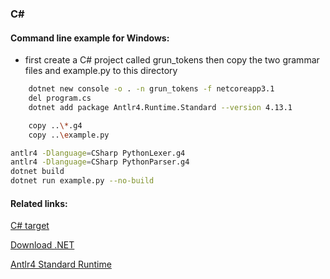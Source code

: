 ### C#

#### Command line example for Windows:
- first create a C# project called grun_tokens then copy the two grammar files and example.py to this directory
```bash
    dotnet new console -o . -n grun_tokens -f netcoreapp3.1
    del program.cs
    dotnet add package Antlr4.Runtime.Standard --version 4.13.1
```

```bash
    copy ..\*.g4
    copy ..\example.py
```

```bash
antlr4 -Dlanguage=CSharp PythonLexer.g4
antlr4 -Dlanguage=CSharp PythonParser.g4
dotnet build
dotnet run example.py --no-build
```

#### Related links:
[C# target](https://github.com/antlr/antlr4/blob/dev/doc/csharp-target.md)

[Download .NET](https://dotnet.microsoft.com/en-us/download)

[Antlr4 Standard Runtime](https://www.nuget.org/packages/Antlr4.Runtime.Standard/)
